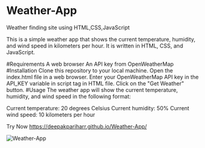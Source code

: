 # Weather-App
Weather finding site using HTML,CSS,JavaScript

This is a simple weather app that shows the current temperature, humidity, and wind speed in kilometers per hour. It is written in HTML, CSS, and JavaScript.

#Requirements
A web browser
An API key from OpenWeatherMap
#Installation
Clone this repository to your local machine.
Open the index.html file in a web browser.
Enter your OpenWeatherMap API key in the API_KEY variable in script tag in HTML file.
Click on the "Get Weather" button.
#Usage
The weather app will show the current temperature, humidity, and wind speed in the following format:

Current temperature: 20 degrees Celsius
Current humidity: 50%
Current wind speed: 10 kilometers per hour


Try Now https://deepakpariharr.github.io/Weather-App/



![Weather-App](https://github.com/Deepakpariharr/Weather-App/assets/96336425/82b0ebdf-a50a-489b-ba86-1a317ecd88c4)







